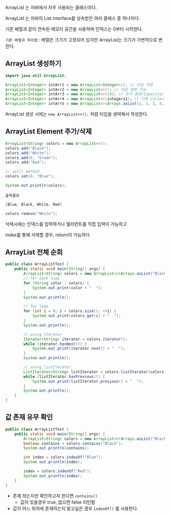 ArrayList 는 자바에서 자주 사용되는 클래스이다.

ArrayList 는 자바의 List interface를 상속받은 여러 클래스 중 하나이다.

기존 배열과 같이 연속된 메모리 공간을 사용하며 인덱스는 0부터 시작한다.

`기존 배열과 차이점` : 배열은 크기가 고정되어 있지만 ArrayList는 크기가 가변적으로 변한다.

## ArrayList 생성하기

```java
import java.util.ArrayList;
```

```java
ArrayList<Integer> intArr1 = new ArrayList<Integer>(); // 타입 지정
ArrayList<Integer> intArr2 = new ArrayList<>(); // 타입 생략 가능
ArrayList<Integer> intArr3 = new ArrayList<>(10); // 초기 용량(Capacity) 설정
ArrayList<Integer> intArr4 = new ArrayList<>(integers1); // 다른 Collection값으로 초기화
ArrayList<Integer> intArr5 = new ArrayList<>(Arrays.asList(1, 2, 3, 4, 5)); // Arrays.asList()
```

ArrayList 생성 시에는 `new ArrayList<>();` 처럼 타입을 생략해서 작성한다.

## ArrayList Element 추가/삭제

```java
ArrayList<String> colors = new ArrayList<>();
colors.add("Black");
colors.add("White");
colors.add(0, "Green");
colors.add("Red");

// set() method
colors.set(0, "Blue");

System.out.println(colors);
```

`출력결과`

```java
[Blue, Black, White, Red]
```

```java
colors.remove("White");
```

삭제시에는 인덱스를 입력하거나 엘리먼트를 직접 입력이 가능하고

index를 통해 삭제할 경우, return이 가능하다

## ArrayList 전체 순회

```java
public class ArrayListTest {
    public static void main(String[] args) {
        ArrayList<String> colors = new ArrayList<>(Arrays.asList("Black", "White", "Green", "Red"));
        // for-each loop
        for (String color : colors) {
            System.out.print(color + "  ");
        }
        System.out.println();

        // for loop
        for (int i = 0; i < colors.size(); ++i) {
            System.out.print(colors.get(i) + "  ");
        }
        System.out.println();

        // using iterator
        Iterator<String> iterator = colors.iterator();
        while (iterator.hasNext()) {
            System.out.print(iterator.next() + "  ");
        }
        System.out.println();

        // using listIterator
        ListIterator<String> listIterator = colors.listIterator(colors.size());
        while (listIterator.hasPrevious()) {
            System.out.print(listIterator.previous() + "  ");
        }
        System.out.println();
    }
}
```

## 값 존재 유무 확인

```java
public class ArrayListTest {
    public static void main(String[] args) {
        ArrayList<String> colors = new ArrayList<>(Arrays.asList("Black", "White", "Green", "Red"));
        boolean contains = colors.contains("Black");
        System.out.println(contains);

        int index = colors.indexOf("Blue");
        System.out.println(index);

        index = colors.indexOf("Red");
        System.out.println(index);
    }
}
```

- 존재 하는지만 확인하고자 한다면 `contains()`
    - 값이 있을경우 true, 없으면 false 리턴함
- 값이 어느 위치에 존재하는지 알고싶은 경우 `indexOf()` 를 사용한다.
